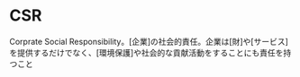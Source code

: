 # CSR
 Corprate Social Responsibility。[企業]の社会的責任。企業は[財]や[サービス]を提供するだけでなく、[環境保護]や社会的な貢献活動をすることにも責任を持つこと
